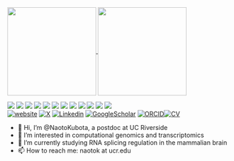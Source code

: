 <a href="https://github.com/anuraghazra/github-readme-stats">
  <img height=200 align="center" src="https://github-readme-stats.vercel.app/api?username=NaotoKubota&show_icons=true&rank_icon=github&bg_color=white&title_color=434d58" />
</a>
<a href="https://github.com/anuraghazra/github-readme-stats">
  <img height=200 align="center" src="https://github-readme-stats.vercel.app/api/top-langs/?username=NaotoKubota&layout=donut&langs_count=8&card_width=320&title_color=434d58" />
</a>

<p></p>

<img src="https://img.shields.io/badge/-Python-F9DC3E.svg?logo=python&style=flat"> <img src="https://img.shields.io/badge/-Snakemake-2E9984.svg?logo=snakemake&style=flat"> <img src="https://img.shields.io/badge/-R-276DC3.svg?logo=r&style=flat"> <img src="https://img.shields.io/badge/-Bash-4EAA25.svg?logoColor=white&logo=gnu-bash&style=flat"> <img src="https://img.shields.io/badge/-Linux-FCC624.svg?logo=linux&logoColor=white&style=flat"> <img src="https://img.shields.io/badge/-MacOS-000000.svg?logo=apple&style=flat"> <img src="https://img.shields.io/badge/-Docker-2496ED.svg?logo=docker&logoColor=white&style=flat"> <img src="https://img.shields.io/badge/-Singularity-1E4383.svg?logo=singularity&style=flat"> <img src="https://img.shields.io/badge/-Jupyter-F37626.svg?logo=jupyter&logoColor=white&style=flat"> <img src="https://img.shields.io/badge/-VSCode-007ACC.svg?logo=visual-studio-code&style=flat"> <img src="https://img.shields.io/badge/-Git-F05032.svg?logo=git&logoColor=white&style=flat"> <img src="https://img.shields.io/badge/-GitHub-181717.svg?logo=github&style=flat"></br>
[![website](https://img.shields.io/badge/Website-Naoto_Kubota-5087B2.svg?logo=github)](https://naotokubota.github.io/) [![X](https://img.shields.io/badge/X-@naoto_kubota-00aced.svg?style=flat&logo=X)](https://x.com/Naoto_Kubota) [![Linkedin](https://img.shields.io/badge/LinkedIn-Naoto_Kubota-0077B5.svg?logo=linkedin&style=flat)](https://www.linkedin.com/in/naoto-kubota-723512230/) [![GoogleScholar](https://img.shields.io/badge/GoogleScholar-Naoto_Kubota-4285F4.svg?logo=google-scholar&style=flat)](https://scholar.google.com/citations?user=KS0cWSAAAAAJ&hl=ja&oi=sra) [![ORCID](https://img.shields.io/badge/ORCID-0000--0003--0612--2300-A6CE39.svg?logo=orcid&style=flat)](https://orcid.org/0000-0003-0612-2300)[![CV](https://img.shields.io/badge/CV-Naoto_Kubota-FF5722.svg?logo=google-docs&style=flat)](https://docs.google.com/document/d/1QIyU3xO2-89tHPWl4V3ZWFRk81-_bLY2HWN_9V-Zgrw/edit?usp=sharing)

<p></p>

- 👋 Hi, I’m @NaotoKubota, a postdoc at UC Riverside
- 👀 I’m interested in computational genomics and transcriptomics
- 🌱 I’m currently studying RNA splicing regulation in the mammalian brain
- 📫 How to reach me: naotok at ucr.edu

<!---
NaotoKubota/NaotoKubota is a ✨ special ✨ repository because its `README.md` (this file) appears on your GitHub profile.
You can click the Preview link to take a look at your changes.
--->
